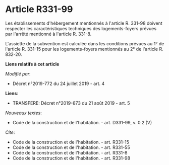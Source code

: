 # Article R331-99

Les établissements d'hébergement mentionnés à l'article R. 331-98 doivent respecter les caractéristiques techniques des
logements-foyers prévues par l'arrêté mentionné à l'article R. 331-8.

L'assiette de la subvention est calculée dans les conditions prévues au 1° de l'article R. 331-15 pour les logements-foyers
mentionnés au 2° de l'article R. 832-20.

**Liens relatifs à cet article**

_Modifié par_:

  - Décret n°2019-772 du 24 juillet 2019 - art. 4

**Liens**:

  - TRANSFERE: Décret n°2019-873 du 21 août 2019 - art. 5

_Nouveaux textes_:

  - Code de la construction et de l'habitation. - art. D331-99, v. 0.2 (V)

_Cite_:

  - Code de la construction et de l'habitation. - art. R331-15
  - Code de la construction et de l'habitation. - art. R331-55
  - Code de la construction et de l'habitation. - art. R331-8
  - Code de la construction et de l'habitation. - art. R331-98
